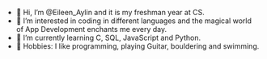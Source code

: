 - 👋 Hi, I’m @Eileen_Aylin and it is my freshman year at CS.
- 👀 I’m interested in coding in different languages and the magical world of App Development enchants me every day. 
- 🌱 I’m currently learning C, SQL, JavaScript and Python.
- 💞️ Hobbies: I like programming, playing Guitar, bouldering and swimming.


<!---
Eileen-34/Eileen-34 is a ✨ special ✨ repository because its `README.md` (this file) appears on your GitHub profile.
You can click the Preview link to take a look at your changes.
--->
